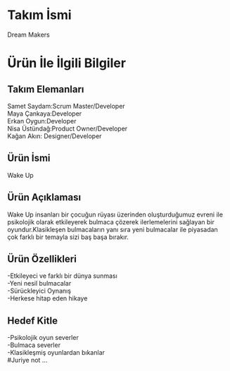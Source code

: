 # Takım İsmi
Dream Makers
# Ürün İle İlgili Bilgiler
## Takım Elemanları
Samet Saydam:Scrum Master/Developer </br>
Maya Çankaya:Developer</br>
Erkan Oygun:Developer</br>
Nisa Üstündağ:Product Owner/Developer</br>
Kağan Akın: Designer/Developer

## Ürün İsmi
Wake Up
## Ürün Açıklaması
Wake Up insanları bir çocuğun rüyası üzerinden oluşturduğumuz evreni ile  psikolojik olarak etkileyerek bulmaca çözerek ilerlemelerini sağlayan bir oyundur.Klasikleşen bulmacaların yanı sıra yeni bulmacalar ile piyasadan çok farklı bir temayla sizi baş başa bırakır.
## Ürün Özellikleri
-Etkileyeci ve farklı bir dünya sunması </br> 
-Yeni nesil bulmacalar</br>
-Sürückleyici Oynanış</br>
-Herkese hitap eden hikaye </br>
## Hedef Kitle
-Psikolojik oyun severler</br>
-Bulmaca severler </br>
-Klasikleşmiş oyunlardan bıkanlar</br>
#Juriye not
...



